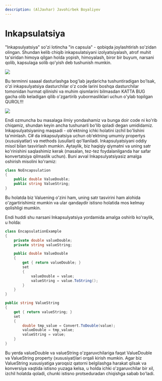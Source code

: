 ```yaml
---
description: (AlJavhar) Javohirbek Boyaliyev
---
```

# Inkapsulatsiya

"Inkapsulyatsiya" so'zi lotincha "in capsula" -  qobiqda joylashtirish so'zidan olingan. Shundan kelib chiqib inkapsulatsiyani izolyatsiyalash, atrof muhit ta'siridan himoya qilgan holda yopish, himoyalash, biror bir buyum, narsani qolib, kapsulaga solib qo'yish deb tushunish mumkin.

![](https://user-images.githubusercontent.com/91861166/212597878-c7ed3fd7-5a4e-4436-9da4-64983745bb9d.png)

Bu terminni saaaal dasturlashga bog'lab jaydaricha tushuntiradigan bo'lsak, o'zi inkapsulyatsiya dasturchilar o'z code larini boshqa dasturchilar tomonidan hurmat qilinishi va muhim qismlarini bilmasdan KATTA BUG gacha olib keladigan qilib o'zgartirib yubormasliklari uchun o'ylab topilgan QUROL!!!

![](https://user-images.githubusercontent.com/91861166/212598146-3da30f17-2f6d-47d7-a153-14ee396e88e4.png)

Endi ozmuncha bu masalaga ilmiy yondashamiz va bunga doir code ni ko'rib chiqamiz, shundan keyin ancha tushunarli bo'lib qoladi degan umididamiz.
Inkapsulyatsiyaning maqsadi - ob'ektning ichki holatini izchil bo'lishini ta'minlash. C# da inkapsulyatsiya uchun ob'ektning umumiy propertys (xususiyatlar) va methods (usullari) qo'llaniladi. Inkapsulyatsiyani oddiy misol bilan tasvirlash mumkin. Aytaylik, biz haqiqiy qiymatni va uning satr ko'rinishini saqlashimiz kerak (masalan, tez-tez foydalanilganda har safar konvertatsiya qilmaslik uchun). Buni avval Inkapsulyatsiyasiz amalga oshirish misolini ko'ramiz:

```csharp
class NoEncapsulation
{
    public double ValueDouble;
    public string ValueString;
}
```

Bu holatda biz Valuening o'zini ham, uning satr tasvirini ham alohida o'zgartirishimiz mumkin va ular qandaydir istisno holatida mos kelmay qolishligi mumkin. 

Endi huddi shu narsani Inkapsulyatsiya yordamida amalga oshirib ko'raylik, u holda:
```csharp
class EncapsulationExample
{
    private double valueDouble;
    private string valueString;

    public double ValueDouble
    {
        get { return valueDouble; }
        set 
        {
            valueDouble = value;
            valueString = value.ToString();
        }
    }
}
```

```csharp
public string ValueString
{
    get { return valueString; }
    set 
    {
        double tmp_value = Convert.ToDouble(value);
        valueDouble = tmp_value;
        valueString = value;
    }
}

```

Bu yerda valueDouble va valueString o'zgaruvchilariga faqat ValueDouble va ValueString property (xususiyat)lari orqali kirish mumkin. Agar biz ValueString xususiyatiga yaroqsiz qatorni belgilashga harakat qilsak va konversiya vaqtida istisno yuzaga kelsa, u holda ichki o'zgaruvchilar bir xil, izchil holatda qoladi, chunki istisno protseduradan chiqishga sabab bo'ladi.
